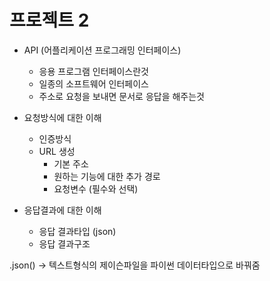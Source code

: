 # 프로젝트 2

- API (어플리케이션 프로그래밍 인터페이스)
  - 응용 프로그램 인터페이스란것
  - 일종의 소프트웨어 인터페이스
  - 주소로 요청을 보내면 문서로 응답을 해주는것



- 요청방식에 대한 이해
  - 인증방식
  - URL 생성
    - 기본 주소
    - 원하는 기능에 대한 추가 경로
    - 요청변수 (필수와 선택)



- 응답결과에 대한 이해
  - 응답 결과타입 (json)
  - 응답 결과구조



.json() -> 텍스트형식의 제이슨파일을 파이썬 데이터타입으로 바꿔줌



